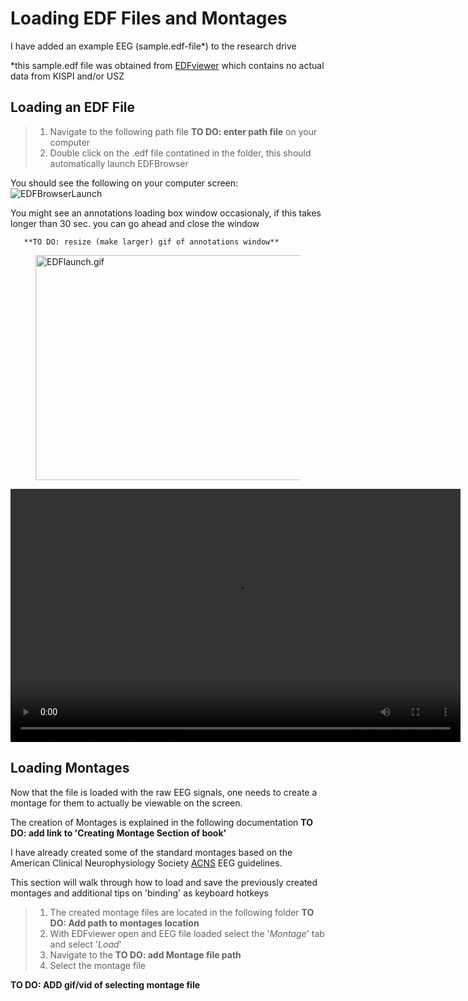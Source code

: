 # Loading EDF Files and Montages


I have added an example EEG (sample.edf-file*) to the research drive

  *this sample.edf file was obtained from [EDFviewer](https://kostasrotas.mysch.gr/edfviewer/samples.zip "EDF Viewer") which contains no actual data from KISPI and/or USZ

## Loading an EDF File
> 1. Navigate to the following path file **TO DO: enter path file** on your computer
> 2. Double click on the .edf file contatined in the folder, this should automatically launch EDFBrowser
        
  You should see the following on your computer screen:
  ![EDFBrowserLaunch](../EDFbrowserDocumentation/edf-launch.png "EDFLaunch")
  <figcaption>
  You might see an annotations loading box window occasionaly, if this takes longer than 30 sec. you can go ahead and close the window
  </figcaption>
  
       **TO DO: resize (make larger) gif of annotations window**

[code below works/straight forward markdown]: #
<!-- ![Launching EDFviewer gif](edflaunch.webp "EDFLaunch") -->

<figure>
    <img src="C:\Users\c_arz\Documents\KISPI\Burst_Suppression_Project\EDFbrowserDocumentation\EDFlaunch.gif"
         alt="EDFlaunch.gif"
         width="639" height="360">
</figure>

<video width="720" height="405" autoplay controls>
    <source src="C:\Users\c_arz\Documents\KISPI\Burst_Suppression_Project\EDFbrowserDocumentation\EDFlaunch.mp4" 
    type="video/mp4">
</video>
       
## Loading Montages

Now that the file is loaded with the raw EEG signals, one needs to create a montage for them to actually be viewable on the screen.  

The creation of Montages is explained in the following documentation **TO DO: add link to 'Creating Montage Section of book'**  

I have already created some of the standard montages based on the American Clinical Neurophysiology Society [ACNS](https://www.acns.org/UserFiles/file/EEGGuideline3Montage.pdf "ACNS") EEG guidelines.  

This section will walk through how to load and save the previously created montages and additional tips on 'binding' as keyboard hotkeys

>  1. The created montage files are located in the following folder **TO DO: Add path to montages location**
>  2. With EDFviewer open and EEG file loaded select the '*Montage*' tab and select '*Load*'
>  3. Navigate to the **TO DO: add Montage file path**
>  4. Select the montage file

**TO DO: ADD gif/vid of selecting montage file**